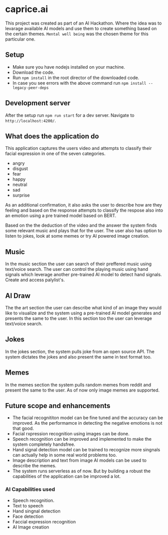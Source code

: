 # caprice.ai

This project was created as part of an AI Hackathon. Where the idea was to levarage available AI models and use them to create something based on the certain themes.
`Mental well being` was the chosen theme for this particular one.

## Setup

- Make sure you have nodejs installed on your machine.
- Download the code.
- Run `npm install` in the root director of the downloaded code.
- In case you see errors with the above command run `npm install --legacy-peer-deps`

## Development server

After the setup run `npm run start` for a dev server. Navigate to `http://localhost:4200/`.

## What does the application do

This application captures the users video and attempts to classify their facial expression in one of the seven categories.

- angry
- disgust
- fear
- happy
- neutral
- sad
- surprise

As an additional confirmation, it also asks the user to describe how are they feeling and based on the response attempts to classify the respose also into an emotion using a pre trained model based on BERT.

Based on the the deduction of the video and the answer the system finds some relevant music and plays that for the user. The user also has option to listen to jokes, look at some memes or try AI powered image creation.

## Music

In the music section the user can search of their preffered music using text/voice search.
The user can control the playing music using hand signals which leverage another pre-trained AI model to detect hand signals.
Create and access palylist's.

## AI Draw

The the art section the user can describe what kind of an image they would like to visualize and the system using a pre-trained AI model generates and presents the same to the user. In this section too the user can leverage text/voice search.

## Jokes

In the jokes section, the system pulls joke from an open source API. The system dictates the jokes and also present the same in text format too.

## Memes

In the memes section the system pulls random memes from reddit and present the same to the user. As of now only image memes are supported.

## Future scope and enhancements

- The facial recognititon model can be fine tuned and the accuracy can be improved. As the performamce in detecting the negative emotions is not that good.
- Facial rxpression recognition using images can be done.
- Speech recognition can be improved and implemented to make the system completely handsfree.
- Hand signal detection model can be trained to recognize more singnals can actually help in some real world problems too.
- Image description and text from image AI models can be used to describe the memes.
- The system runs serverless as of now. But by building a robust the capabilities of the application can be improved a lot.

### AI Capabilities used

- Speech recognition.
- Text to speech
- Hand singnal detection
- Face detection
- Faccial expression recognition
- AI Image creation

